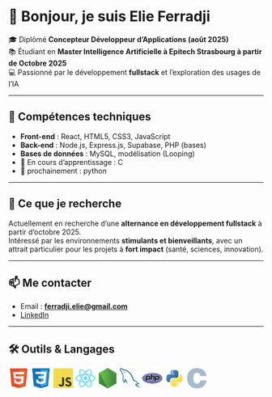 # 👋 Bonjour, je suis Elie Ferradji  

🎓 Diplômé **Concepteur Développeur d’Applications (août 2025)**  
📚 Étudiant en **Master Intelligence Artificielle à Epitech Strasbourg à partir de Octobre 2025**  
💻 Passionné par le développement **fullstack** et l’exploration des usages de l’IA  

---

## 🚀 Compétences techniques
- **Front-end** : React, HTML5, CSS3, JavaScript  
- **Back-end** : Node.js, Express.js, Supabase, PHP (bases)  
- **Bases de données** : MySQL, modélisation (Looping)  
- 🌱 En cours d’apprentissage : C
- 🌱  prochainement : python

---

## 🌟 Ce que je recherche
Actuellement en recherche d’une **alternance en développement fullstack** à partir d’octobre 2025.  
Intéressé par les environnements **stimulants et bienveillants**, avec un attrait particulier pour les projets à **fort impact** (santé, sciences, innovation).  

---

## 📫 Me contacter
- Email : **ferradji.elie@gmail.com**  
- [LinkedIn](https://www.linkedin.com/in/elie-ferradji-a139a7170/)  

---

## 🛠️ Outils & Langages
<p>
  <img src="https://raw.githubusercontent.com/devicons/devicon/master/icons/html5/html5-original.svg" alt="html5" width="40"/>
  <img src="https://raw.githubusercontent.com/devicons/devicon/master/icons/css3/css3-original.svg" alt="css3" width="40"/>
  <img src="https://raw.githubusercontent.com/devicons/devicon/master/icons/javascript/javascript-original.svg" alt="javascript" width="40"/>
  <img src="https://raw.githubusercontent.com/devicons/devicon/master/icons/react/react-original.svg" alt="react" width="40"/>
  <img src="https://raw.githubusercontent.com/devicons/devicon/master/icons/nodejs/nodejs-original.svg" alt="nodejs" width="40"/>
  <img src="https://raw.githubusercontent.com/devicons/devicon/master/icons/mysql/mysql-original.svg" alt="mysql" width="40"/>
  <img src="https://raw.githubusercontent.com/devicons/devicon/master/icons/php/php-original.svg" alt="php" width="40"/>
  <img src="https://raw.githubusercontent.com/devicons/devicon/master/icons/python/python-original.svg" alt="python" width="40"/>
  <img src="https://raw.githubusercontent.com/devicons/devicon/master/icons/c/c-original.svg" alt="c" width="40"/>
</p>

